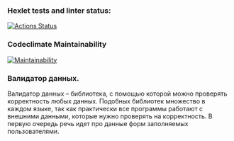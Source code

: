 ### Hexlet tests and linter status:
[![Actions Status](https://github.com/L30PRD/java-project-78/actions/workflows/hexlet-check.yml/badge.svg)](https://github.com/L30PRD/java-project-78/actions)
### Codeclimate Maintainability
[![Maintainability](https://api.codeclimate.com/v1/badges/3057497d54d5c9287009/maintainability)](https://codeclimate.com/github/L30PRD/java-project-78/maintainability)

### Валидатор данных.
Валидатор данных – библиотека, с помощью которой можно проверять корректность любых данных. Подобных библиотек множество в каждом языке, так как практически все программы работают с внешними данными, которые нужно проверять на корректность. В первую очередь речь идет про данные форм заполняемых пользователями.
